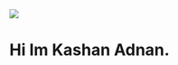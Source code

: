 
<img src="https://media.licdn.com/dms/image/D4D12AQGDtWEy4e0cVA/article-inline_image-shrink_1000_1488/0/1657811912984?e=1701907200&v=beta&t=aQ8Ao4zIk2alN5_ryawRbTo6JSCzdqQI8oJ9z-tYY2c" />
<h1>Hi Im Kashan Adnan.</h1>
